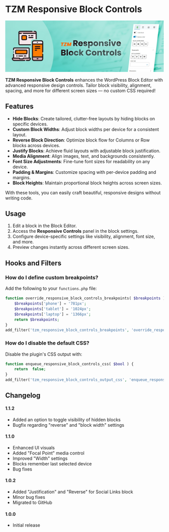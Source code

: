 # TZM Responsive Block Controls

![Screenshot of Responsive Controls Panel](https://github.com/jakobwiens7/tzm-responsive-block-controls/blob/main/_wordpress-org/banner-1544x500.jpg)

**TZM Responsive Block Controls** enhances the WordPress Block Editor with advanced responsive design controls. Tailor block visibility, alignment, spacing, and more for different screen sizes — no custom CSS required!

## Features

- **Hide Blocks**: Create tailored, clutter-free layouts by hiding blocks on specific devices.
- **Custom Block Widths**: Adjust block widths per device for a consistent layout.
- **Reverse Block Direction**: Optimize block flow for Columns or Row blocks across devices.
- **Justify Blocks**: Achieve fluid layouts with adjustable block justification.
- **Media Alignment**: Align images, text, and backgrounds consistently.
- **Font Size Adjustments**: Fine-tune font sizes for readability on any device.
- **Padding & Margins**: Customize spacing with per-device padding and margins.
- **Block Heights**: Maintain proportional block heights across screen sizes.

With these tools, you can easily craft beautiful, responsive designs without writing code.

## Usage

1. Edit a block in the Block Editor.
2. Access the **Responsive Controls** panel in the block settings.
3. Configure device-specific settings like visibility, alignment, font size, and more.
4. Preview changes instantly across different screen sizes.

## Hooks and Filters

### How do I define custom breakpoints?

Add the following to your `functions.php` file:

```php
function override_responsive_block_controls_breakpoints( $breakpoints ) {
	$breakpoints['phone'] = '781px';
	$breakpoints['tablet'] = '1024px';
	$breakpoints['laptop'] = '1366px';
	return $breakpoints;
}
add_filter('tzm_responsive_block_controls_breakpoints', 'override_responsive_block_controls_breakpoints');
```

### How do I disable the default CSS?

Disable the plugin's CSS output with:

```php
function enqueue_responsive_block_controls_css( $bool ) {
	return  false;
}
add_filter('tzm_responsive_block_controls_output_css', 'enqueue_responsive_block_controls_css');
```

## Changelog

#### 1.1.2

- Added an option to toggle visibility of hidden blocks
- Bugfix regarding "reverse" and "block width" settings

#### 1.1.0

- Enhanced UI visuals
- Added "Focal Point" media control
- Improved "Width" settings
- Blocks remember last selected device
- Bug fixes

#### 1.0.2

- Added "Justification" and "Reverse" for Social Links block
- Minor bug fixes
- Migrated to GitHub

#### 1.0.0

- Initial release
